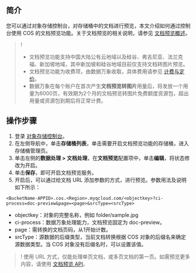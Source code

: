 ## 简介

您可以通过对象存储控制台，对存储桶中的文档进行预览，本文介绍如何通过控制台使用 COS 的文档预览功能。关于文档预览的相关说明，请参见 [文档预览概述](https://cloud.tencent.com/document/product/436/45906)。


>!
>- 文档预览功能支持中国大陆公有云地域以及硅谷、弗吉尼亚、法兰克福、新加坡地域，其中新加坡和硅谷地域目前仅支持文档转图片预览。
>- 文档预览功能为收费项，由数据万象收取，具体费用请参见 [计费与定价](https://cloud.tencent.com/document/product/460/6970)。
>- 数据万象在每个账户在首次产生**文档预览转图片**用量后，将发放一个用量为6000页，有效期为2个月的文档预览转图片免费额度资源包，超出用量或资源包到期后将正常计费。


## 操作步骤

1. 登录 [对象存储控制台](https://console.cloud.tencent.com/cos5)。
2. 在左侧导航中，单击**存储桶列表**，单击需要开启文档预览功能的存储桶，进入存储桶管理页。
3. 单击左侧的**数据处理 > 文档处理**，在**文档预览**配置项中，单击**编辑**，将状态修改为开启。
4. 单击**保存**，即可开启文档预览服务。
5. 开启后，可以通过给文档 URL 添加参数的方式，进行预览。参数用法及说明如下所示：
```plaintext
<BucketName-APPID>.cos.<Region>.myqcloud.com/<objectkey>?ci-process=doc-preview&page=<page>&srcType=<srcType>
```
 - objectkey：对象的完整名称，例如 folder/sample.jpg
 - ci-process：数据万象处理能力，文档预览固定为 doc-preview。
 - page：需转换的文档页码，从1开始计数。
 - srcType：源数据的后缀类型，当前文档转换根据 COS 对象的后缀名来确定源数据类型。当 COS 对象没有后缀名时，可以设置该值。


>! 使用 URL 方式，仅能处理单页文档，或多页文档的第一页。如需预览更多内容，请使用 [文档预览 API](https://cloud.tencent.com/document/product/436/45907)。
>
